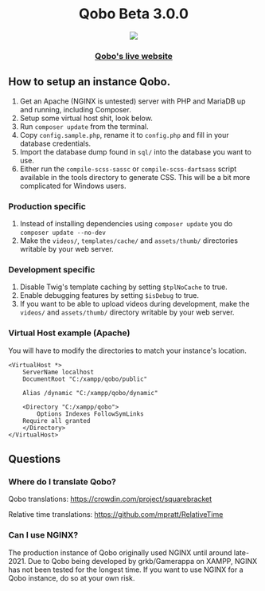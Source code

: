 <h1 align="center">Qobo Beta 3.0.0</h1>
<p align="center">
<img src="https://user-images.githubusercontent.com/45898787/202602835-5e178385-4fee-4b31-9c25-7337e242a748.png">
</p>

<h3 align="center"><a href="https://qobo.tv/">Qobo's live website</a></h3>

## How to setup an instance Qobo.
1. Get an Apache (NGINX is untested) server with PHP and MariaDB up and running, including Composer.
1. Setup some virtual host shit, look below.
1. Run `composer update` from the terminal.
1. Copy `config.sample.php`, rename it to `config.php` and fill in your database credentials.
1. Import the database dump found in `sql/` into the database you want to use.
1. Either run the `compile-scss-sassc` or `compile-scss-dartsass` script available in the tools directory to generate CSS. This will be a bit more complicated for Windows users.

### Production specific
1. Instead of installing dependencies using `composer update` you do `composer update --no-dev`
1. Make the `videos/`, `templates/cache/` and `assets/thumb/` directories writable by your web server.

### Development specific

1. Disable Twig's template caching by setting `$tplNoCache` to true.
1. Enable debugging features by setting `$isDebug` to true.
1. If you want to be able to upload videos during development, make the `videos/` and `assets/thumb/` directory writable by your web server.

### Virtual Host example (Apache)
You will have to modify the directories to match your instance's location.
```
<VirtualHost *> 
    ServerName localhost
    DocumentRoot "C:/xampp/qobo/public"

    Alias /dynamic "C:/xampp/qobo/dynamic"

    <Directory "C:/xampp/qobo">
        Options Indexes FollowSymLinks
	Require all granted
    </Directory>
</VirtualHost>
```

## Questions

### Where do I translate Qobo?

Qobo translations: https://crowdin.com/project/squarebracket

Relative time translations: https://github.com/mpratt/RelativeTime

### Can I use NGINX?

The production instance of Qobo originally used NGINX until around late-2021. Due to Qobo being developed by grkb/Gamerappa on XAMPP, NGINX has not been tested for the longest time. If you want to use NGINX for a Qobo instance, do so at your own risk.
